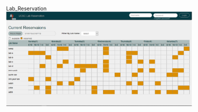 Lab_Reservation
![alt text](https://github.com/rdulmina/Lab_Reservation/blob/master/main_screen.PNG)
